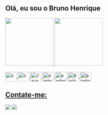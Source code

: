 ## Olá, eu sou o Bruno Henrique

<div>
<a href="https://github.com/BHRO">
<img height="150em" src="https://github-readme-stats.vercel.app/api/top-langs/?username=BHRO&layout=compact&langs_count=7&theme=dark"/>
<img height="150em" src="https://github-readme-stats.vercel.app/api?username=BHRO&show_icons=true&theme=dark&include_all_commits=true&count_private=true"/>
</div>
  
<div style="display: inline_block"><br>
   
  <img align="center" alt="c" height="30" width="35" src="https://cdn.jsdelivr.net/gh/devicons/devicon/icons/csharp/csharp-original.svg">
  <img align="center" alt="c" height="30" width="35" src="https://cdn.jsdelivr.net/gh/devicons/devicon/icons/dotnetcore/dotnetcore-original.svg">
  <img align="center" alt="Java" height="30" width="35" src="https://cdn.jsdelivr.net/gh/devicons/devicon/icons/java/java-original.svg">
  <img align="center" alt="spring" height="30" width="35" src="https://cdn.jsdelivr.net/gh/devicons/devicon/icons/spring/spring-original.svg"> 
  <img align="center" alt="android" height="30" width="35" src="https://cdn.jsdelivr.net/gh/devicons/devicon/icons/android/android-original.svg"> 
  <img align="center" alt="docker" height="30" width="35" src="https://cdn.jsdelivr.net/gh/devicons/devicon/icons/docker/docker-original.svg"> 
  <img align="center" alt="postgresql" height="30" width="35" src="https://cdn.jsdelivr.net/gh/devicons/devicon/icons/postgresql/postgresql-original.svg"> 
  
 </div> 
  
  ##
  
  ## Contate-me:
  
  <div>    
    <a href="https://www.instagram.com/bruno.holi/" target="_blank"><img src="https://img.shields.io/badge/Instagram-E4405F?style=for-the-badge&logo=instagram&logoColor=white" target="_blank"></a> 
    <a href="https://www.linkedin.com/in/bhrdo/" target="_blank"><img src="https://img.shields.io/badge/LinkedIn-0077B5?style=for-the-badge&logo=linkedin&logoColor=white" target="_blank"></a> 
    
  </div>

